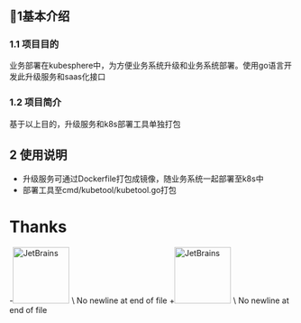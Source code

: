 #
## 🌱1基本介绍
### 1.1 项目目的
业务部署在kubesphere中，为方便业务系统升级和业务系统部署。使用go语言开发此升级服务和saas化接口
### 1.2 项目简介
基于以上目的，升级服务和k8s部署工具单独打包

## 2 使用说明
- 升级服务可通过Dockerfile打包成镜像，随业务系统一起部署至k8s中
- 部署工具至cmd/kubetool/kubetool.go打包
# Thanks
-<a href="https://www.jetbrains.com/?from=gjing1st@gmail.com"><img src="https://gitee.com/gjing1st/images/raw/master/JetBrains.png" width="100" alt="JetBrains"/></a>
\ No newline at end of file
+<a href="https://www.jetbrains.com/?from=k8s-updateserver"><img src="https://gitee.com/gjing1st/images/raw/master/JetBrains.png" width="100" alt="JetBrains"/></a>
\ No newline at end of file

